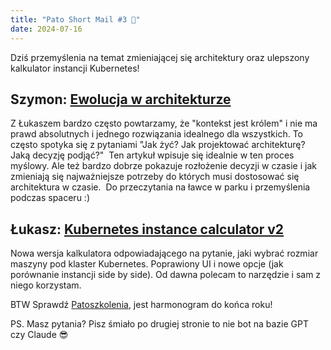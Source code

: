 ```yaml
---
title: "Pato Short Mail #3 🚀"
date: 2024-07-16
---
```

Dziś przemyślenia na temat zmieniającej się architektury oraz ulepszony kalkulator instancji Kubernetes!

## Szymon: [Ewolucja w architekturze](https://newsletter.fractionalarchitect.io/p/17-dont-stand-still-evolve-your-architecture)
Z Łukaszem bardzo często powtarzamy, że "kontekst jest królem" i nie ma prawd absolutnych i jednego rozwiązania idealnego dla wszystkich. To często spotyka się z pytaniami "Jak żyć? Jak projektować architekturę? Jaką decyzję podjąć?" 
Ten artykuł wpisuje się idealnie w ten proces myślowy. Ale też bardzo dobrze pokazuje rozłożenie decyzji w czasie i jak zmieniają się najważniejsze potrzeby do których musi dostosować się architektura w czasie. 
Do przeczytania na ławce w parku i przemyślenia podczas spaceru :)

## Łukasz: [Kubernetes instance calculator v2](https://learnk8s.io/kubernetes-instance-calculator)
Nowa wersja kalkulatora odpowiadającego na pytanie, jaki wybrać rozmiar maszyny pod klaster Kubernetes. Poprawiony UI i nowe opcje (jak porównanie instancji side by side). Od dawna polecam to narzędzie i sam z niego korzystam.

BTW Sprawdź [Patoszkolenia](https://patoarchitekci.io/szkolenia/), jest harmonogram do końca roku!

PS. Masz pytania? Pisz śmiało po drugiej stronie to nie bot na bazie GPT czy Claude 😎
